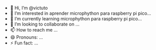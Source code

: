 - 👋 Hi, I’m @victuto
- 👀 I’m interested in aprender microphython para raspberry pi pico...
- 🌱 I’m currently learning microphython para raspberry pi pico...
- 💞️ I’m looking to collaborate on ...
- 📫 How to reach me ...
- 😄 Pronouns: ...
- ⚡ Fun fact: ...

<!---
victuto/victuto is a ✨ special ✨ repository because its `README.md` (this file) appears on your GitHub profile.
You can click the Preview link to take a look at your changes.
--->
